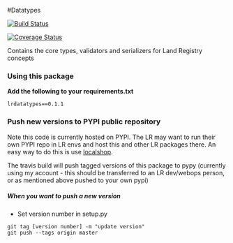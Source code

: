 #Datatypes

[![Build Status](https://travis-ci.org/LandRegistry/datatypes.svg)](https://travis-ci.org/LandRegistry/datatypes)

[![Coverage Status](https://img.shields.io/coveralls/LandRegistry/datatypes.svg)](https://coveralls.io/r/LandRegistry/datatypes)

Contains the core types, validators and serializers for Land Registry concepts


### Using this package

**Add the following to your requirements.txt**

```
lrdatatypes==0.1.1
```

### Push new versions to PYPI public repository

Note this code is currently hosted on PYPI. The LR may want to run their own PYPI repo in LR envs and host this and other LR packages there. An easy way to do this is use [localshop](https://github.com/mvantellingen/localshop).

The travis build will push tagged versions of this package to pypy (currently using my account - this should be transferred to an LR dev/webops person, or as mentioned above pushed to your own pypi)

##### When you want to push a new version

* Set version number in setup.py
```
git tag [version number] -m "update version"
git push --tags origin master
```

